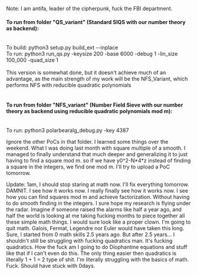 Note: I am antifa, leader of the cipherpunk, fuck the FBI department. 

#### To run from folder "QS_variant" (Standard SIQS with our number theory as backend):</br></br>
To build: python3 setup.py build_ext --inplace</br>
To run: python3 run_qs.py -keysize 200 -base 6000 -debug 1 -lin_size 100_000 -quad_size 1</br></br>
This version is somewhat done, but it doesn't achieve much of an advantage, as the main strength of my work will be the NFS_Variant, which performs NFS with reducible quadratic polynomials<br><br>
#### To run from folder "NFS_variant" (Number Field Sieve with our number theory as backend using reducible quadratic polynomials mod m):</br></br>
To run: python3 polarbearalg_debug.py -key 4387 

Ignore the other PoCs in that folder. 
I learned some things over the weekend. 
What I was doing last month with square multiple of a smooth. 
I managed to finally understand that much deeper and generalizing it to just having to find a square mod m. 
so if we have y0^2-N\*4\*z instead of finding a square in the integers, we find one mod m. 
I'll try to upload a PoC tomorrow.

Update: 1am, I should stop staring at math now. I'll fix everything tomorrow. DAMNIT. I see how it works now. I really finally see how it works now. I see how you can find squares mod m and achieve factorization. Without having to do smooth finding in the integers. I sure hope my research is flying under the radar. Imagine if someone raised the alarms like half a year ago, and half the world is looking at me taking fucking months to piece together all these simple math things. I would sure look like a proper clown. I'm going to quit math. Galois, Fermat, Legendre nor Euler would have taken this long. Sure, I started from 0 math skills 2.5 years ago. But after 2.5 years... I shouldn't still be struggling with fucking quadratics man. It's fucking quadratics. How the fuck am I going to do Diophantine equations and stuff like that if I can't even do this. The only thing easier then quadratics is literally 1 + 1 = 2 type of shit. I'm literally struggling with the basics of math. Fuck. Should have stuck with 0days. 

